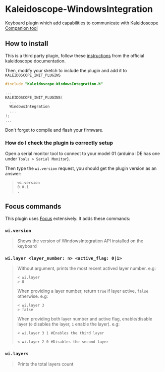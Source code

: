 # Kaleidoscope-WindowsIntegration

Keyboard plugin which add capabilities to communicate with [Kaleidoscope Companion tool](https://github.com/Nimamoh/Kaleidoscope-WindowsIntegration-Client)

## How to install
This is a third party plugin, follow these [instructions](https://github.com/keyboardio/Kaleidoscope/wiki/Installing-Plugins#installing-third-party-plugins) from the official kaleidoscope documentation.

Then, modify your sketch to include the plugin and add it to `KALEIDOSCOPE_INIT_PLUGINS`

```cpp
#include "Kaleidoscope-WindowsIntegration.h"

...
KALEIDOSCOPE_INIT_PLUGINS(
  ...
  WindowsIntegration
  ...
);
...
```
Don't forget to compile and flash your firmware.

### How do I check the plugin is correctly setup
Open a serial monitor tool to connect to your model 01 (arduino IDE has one under `Tools > Serial Monitor`). 

Then type the `wi.version` request, you should get the plugin version as an answer:

> ```
> wi.version
> 0.0.1
> .
> ```


## Focus commands
This plugin uses [Focus](https://github.com/keyboardio/Kaleidoscope/blob/master/doc/plugin/FocusSerial.md) extensively. It adds these commands:

### `wi.version`

> Shows the version of WindowsIntegration API installed on the keyboard

### `wi.layer <layer_number: n> <active_flag: 0|1>` 

> Without argument, prints the most recent actived layer number. e.g:
>
> ```
> < wi.layer
> > 0
> ```
>
> When providing a layer number, return `true` if layer active, `false` otherwise. e.g:
>
> ```
> < wi.layer 3
> > false
> ```
>
> When providing both layer number and active flag, enable/disable layer (`0` disables the layer, `1` enable the layer). e.g:
> 
> ```
> < wi.layer 3 1 #Enables the third layer
> ``` 
> ```
> < wi.layer 2 0 #Disables the second layer
> ``` 

### `wi.layers`

> Prints the total layers count


